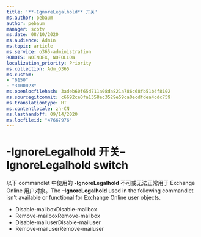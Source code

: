 ```yaml
---
title: '**-IgnoreLegalhold** 开关'
ms.author: pebaum
author: pebaum
manager: scotv
ms.date: 08/10/2020
ms.audience: Admin
ms.topic: article
ms.service: o365-administration
ROBOTS: NOINDEX, NOFOLLOW
localization_priority: Priority
ms.collection: Adm_O365
ms.custom:
- "6150"
- "3100023"
ms.openlocfilehash: 3adeb60f65d711a08da821a786c68fb51b4f8102
ms.sourcegitcommit: c6692ce0fa1358ec3529e59ca0ecdfdea4cdc759
ms.translationtype: HT
ms.contentlocale: zh-CN
ms.lasthandoff: 09/14/2020
ms.locfileid: "47667976"
---
```

# <a name="ignorelegalhold-switch"></a><span data-ttu-id="2c30a-102">**-IgnoreLegalhold** 开关</span><span class="sxs-lookup"><span data-stu-id="2c30a-102">**–IgnoreLegalhold** switch</span></span>

<span data-ttu-id="2c30a-103">以下 commandlet 中使用的 **-IgnoreLegalhold** 不可或无法正常用于 Exchange Online 用户对象。</span><span class="sxs-lookup"><span data-stu-id="2c30a-103">The **–IgnoreLegalhold** used in the following commandlet isn't available or functional for Exchange Online user objects.</span></span>

- <span data-ttu-id="2c30a-104">Disable-mailbox</span><span class="sxs-lookup"><span data-stu-id="2c30a-104">Disable-mailbox</span></span>
- <span data-ttu-id="2c30a-105">Remove-mailbox</span><span class="sxs-lookup"><span data-stu-id="2c30a-105">Remove-mailbox</span></span>
- <span data-ttu-id="2c30a-106">Disable-mailuser</span><span class="sxs-lookup"><span data-stu-id="2c30a-106">Disable-mailuser</span></span>
- <span data-ttu-id="2c30a-107">Remove-mailuser</span><span class="sxs-lookup"><span data-stu-id="2c30a-107">Remove-mailuser</span></span>